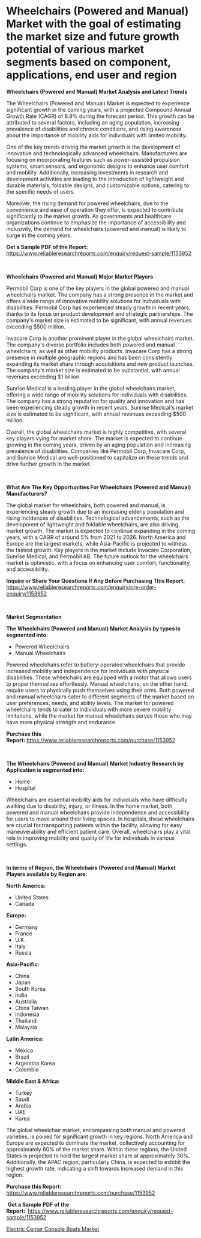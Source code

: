 <p><h1>Wheelchairs (Powered and Manual) Market with the goal of estimating the market size and future growth potential of various market segments based on component, applications, end user and region</h1></p><p><strong>Wheelchairs (Powered and Manual) Market Analysis and Latest Trends</strong></p>
<p><p>The Wheelchairs (Powered and Manual) Market is expected to experience significant growth in the coming years, with a projected Compound Annual Growth Rate (CAGR) of 8.9% during the forecast period. This growth can be attributed to several factors, including an aging population, increasing prevalence of disabilities and chronic conditions, and rising awareness about the importance of mobility aids for individuals with limited mobility.</p><p>One of the key trends driving the market growth is the development of innovative and technologically advanced wheelchairs. Manufacturers are focusing on incorporating features such as power-assisted propulsion systems, smart sensors, and ergonomic designs to enhance user comfort and mobility. Additionally, increasing investments in research and development activities are leading to the introduction of lightweight and durable materials, foldable designs, and customizable options, catering to the specific needs of users.</p><p>Moreover, the rising demand for powered wheelchairs, due to the convenience and ease of operation they offer, is expected to contribute significantly to the market growth. As governments and healthcare organizations continue to emphasize the importance of accessibility and inclusivity, the demand for wheelchairs (powered and manual) is likely to surge in the coming years.</p></p>
<p><strong>Get a Sample PDF of the Report:&nbsp;</strong> <a href="https://www.reliableresearchreports.com/enquiry/request-sample/1153952">https://www.reliableresearchreports.com/enquiry/request-sample/1153952</a></p>
<p>&nbsp;</p>
<p><strong>Wheelchairs (Powered and Manual) Major Market Players</strong></p>
<p><p>Permobil Corp is one of the key players in the global powered and manual wheelchairs market. The company has a strong presence in the market and offers a wide range of innovative mobility solutions for individuals with disabilities. Permobil Corp has experienced steady growth in recent years, thanks to its focus on product development and strategic partnerships. The company's market size is estimated to be significant, with annual revenues exceeding $500 million.</p><p>Invacare Corp is another prominent player in the global wheelchairs market. The company's diverse portfolio includes both powered and manual wheelchairs, as well as other mobility products. Invacare Corp has a strong presence in multiple geographic regions and has been consistently expanding its market share through acquisitions and new product launches. The company's market size is estimated to be substantial, with annual revenues exceeding $1 billion.</p><p>Sunrise Medical is a leading player in the global wheelchairs market, offering a wide range of mobility solutions for individuals with disabilities. The company has a strong reputation for quality and innovation and has been experiencing steady growth in recent years. Sunrise Medical's market size is estimated to be significant, with annual revenues exceeding $500 million.</p><p>Overall, the global wheelchairs market is highly competitive, with several key players vying for market share. The market is expected to continue growing in the coming years, driven by an aging population and increasing prevalence of disabilities. Companies like Permobil Corp, Invacare Corp, and Sunrise Medical are well-positioned to capitalize on these trends and drive further growth in the market.</p></p>
<p>&nbsp;</p>
<p><strong>What Are The Key Opportunities For Wheelchairs (Powered and Manual) Manufacturers?</strong></p>
<p><p>The global market for wheelchairs, both powered and manual, is experiencing steady growth due to an increasing elderly population and rising incidences of disabilities. Technological advancements, such as the development of lightweight and foldable wheelchairs, are also driving market growth. The market is expected to continue expanding in the coming years, with a CAGR of around 5% from 2021 to 2026. North America and Europe are the largest markets, while Asia-Pacific is projected to witness the fastest growth. Key players in the market include Invacare Corporation, Sunrise Medical, and Permobil AB. The future outlook for the wheelchairs market is optimistic, with a focus on enhancing user comfort, functionality, and accessibility.</p></p>
<p><strong>Inquire or Share Your Questions If Any Before Purchasing This Report:</strong> <a href="https://www.reliableresearchreports.com/enquiry/pre-order-enquiry/1153952">https://www.reliableresearchreports.com/enquiry/pre-order-enquiry/1153952</a></p>
<p>&nbsp;</p>
<p><strong>Market Segmentation</strong></p>
<p><strong>The Wheelchairs (Powered and Manual) Market Analysis by types is segmented into:</strong></p>
<p><ul><li>Powered Wheelchairs</li><li>Manual Wheelchairs</li></ul></p>
<p><p>Powered wheelchairs refer to battery-operated wheelchairs that provide increased mobility and independence for individuals with physical disabilities. These wheelchairs are equipped with a motor that allows users to propel themselves effortlessly. Manual wheelchairs, on the other hand, require users to physically push themselves using their arms. Both powered and manual wheelchairs cater to different segments of the market based on user preferences, needs, and ability levels. The market for powered wheelchairs tends to cater to individuals with more severe mobility limitations, while the market for manual wheelchairs serves those who may have more physical strength and endurance.</p></p>
<p><strong>Purchase this Report:&nbsp;</strong><a href="https://www.reliableresearchreports.com/purchase/1153952">https://www.reliableresearchreports.com/purchase/1153952</a></p>
<p>&nbsp;</p>
<p><strong>The Wheelchairs (Powered and Manual) Market Industry Research by Application is segmented into:</strong></p>
<p><ul><li>Home</li><li>Hospital</li></ul></p>
<p><p>Wheelchairs are essential mobility aids for individuals who have difficulty walking due to disability, injury, or illness. In the home market, both powered and manual wheelchairs provide independence and accessibility for users to move around their living spaces. In hospitals, these wheelchairs are crucial for transporting patients within the facility, allowing for easy maneuverability and efficient patient care. Overall, wheelchairs play a vital role in improving mobility and quality of life for individuals in various settings.</p></p>
<p>&nbsp;</p>
<p><strong>In terms of Region, the Wheelchairs (Powered and Manual) Market Players available by Region are:</strong></p>
<p>
    <p> <strong> North America: </strong>
        <ul>
            <li>United States</li>
            <li>Canada</li>
        </ul>
        </p> 
    <p> <strong> Europe: </strong>
        <ul>
            <li>Germany</li>
            <li>France</li>
            <li>U.K.</li>
            <li>Italy</li>
            <li>Russia</li>
        </ul>
        </p> 
    <p> <strong> Asia-Pacific: </strong>
        <ul>
            <li>China</li>
            <li>Japan</li>
            <li>South Korea</li>
            <li>India</li>
            <li>Australia</li>
            <li>China Taiwan</li>
            <li>Indonesia</li>
            <li>Thailand</li>
            <li>Malaysia</li>
        </ul>
        </p> 
    <p> <strong> Latin America: </strong>
        <ul>
            <li>Mexico</li>
            <li>Brazil</li>
            <li>Argentina Korea</li>
            <li>Colombia</li>
        </ul>
        </p> 
    <p> <strong> Middle East & Africa: </strong>
        <ul>
            <li>Turkey</li>
            <li>Saudi</li>
            <li>Arabia</li>
            <li>UAE</li>
            <li>Korea</li>
        </ul>
    </p>
    </p>
<p><p>The global wheelchair market, encompassing both manual and powered varieties, is poised for significant growth in key regions. North America and Europe are expected to dominate the market, collectively accounting for approximately 60% of the market share. Within these regions, the United States is projected to hold the largest market share at approximately 30%. Additionally, the APAC region, particularly China, is expected to exhibit the highest growth rate, indicating a shift towards increased demand in this region.</p></p>
<p><strong>Purchase this Report: </strong><a href="https://www.reliableresearchreports.com/purchase/1153952">https://www.reliableresearchreports.com/purchase/1153952</a></p>
<p>&nbsp;<strong>Get a Sample PDF of the Report:&nbsp;&nbsp;</strong><a href="https://www.reliableresearchreports.com/enquiry/request-sample/1153952">https://www.reliableresearchreports.com/enquiry/request-sample/1153952</a></p>
<p><strong></strong></p>
<p><p><a href="https://github.com/yemakinde/Market-Research-Report-List-1/blob/main/electric-center-console-boats-market.md">Electric Center Console Boats Market</a></p></p>
